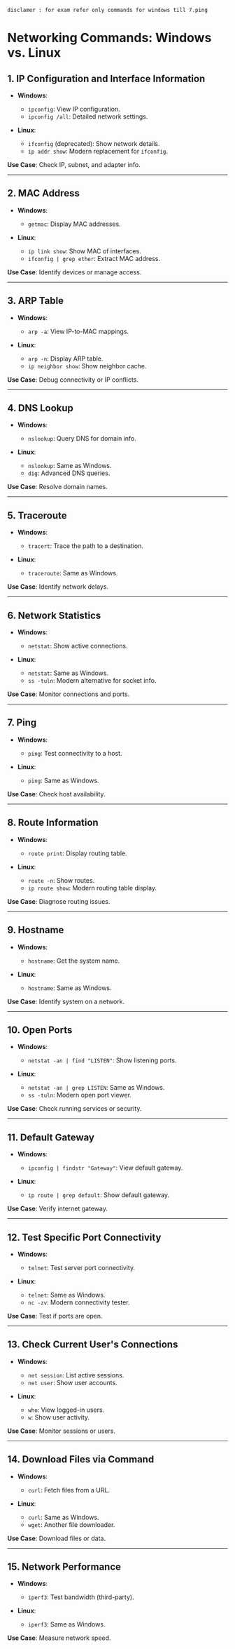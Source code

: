 `disclamer : for exam refer only commands for windows till 7.ping`

# Networking Commands: Windows vs. Linux

## 1. IP Configuration and Interface Information
- **Windows**:  
  - `ipconfig`: View IP configuration.  
  - `ipconfig /all`: Detailed network settings.  

- **Linux**:  
  - `ifconfig` (deprecated): Show network details.  
  - `ip addr show`: Modern replacement for `ifconfig`.  

**Use Case**: Check IP, subnet, and adapter info.  

---

## 2. MAC Address
- **Windows**:  
  - `getmac`: Display MAC addresses.  

- **Linux**:  
  - `ip link show`: Show MAC of interfaces.  
  - `ifconfig | grep ether`: Extract MAC address.  

**Use Case**: Identify devices or manage access.  

---

## 3. ARP Table
- **Windows**:  
  - `arp -a`: View IP-to-MAC mappings.  

- **Linux**:  
  - `arp -n`: Display ARP table.  
  - `ip neighbor show`: Show neighbor cache.  

**Use Case**: Debug connectivity or IP conflicts.  

---

## 4. DNS Lookup
- **Windows**:  
  - `nslookup`: Query DNS for domain info.  

- **Linux**:  
  - `nslookup`: Same as Windows.  
  - `dig`: Advanced DNS queries.  

**Use Case**: Resolve domain names.  

---

## 5. Traceroute
- **Windows**:  
  - `tracert`: Trace the path to a destination.  

- **Linux**:  
  - `traceroute`: Same as Windows.  

**Use Case**: Identify network delays.  

---

## 6. Network Statistics
- **Windows**:  
  - `netstat`: Show active connections.  

- **Linux**:  
  - `netstat`: Same as Windows.  
  - `ss -tuln`: Modern alternative for socket info.  

**Use Case**: Monitor connections and ports.  

---

## 7. Ping
- **Windows**:  
  - `ping`: Test connectivity to a host.  

- **Linux**:  
  - `ping`: Same as Windows.  

**Use Case**: Check host availability.  

---

## 8. Route Information
- **Windows**:  
  - `route print`: Display routing table.  

- **Linux**:  
  - `route -n`: Show routes.  
  - `ip route show`: Modern routing table display.  

**Use Case**: Diagnose routing issues.  

---

## 9. Hostname
- **Windows**:  
  - `hostname`: Get the system name.  

- **Linux**:  
  - `hostname`: Same as Windows.  

**Use Case**: Identify system on a network.  

---

## 10. Open Ports
- **Windows**:  
  - `netstat -an | find "LISTEN"`: Show listening ports.  

- **Linux**:  
  - `netstat -an | grep LISTEN`: Same as Windows.  
  - `ss -tuln`: Modern open port viewer.  

**Use Case**: Check running services or security.  

---

## 11. Default Gateway
- **Windows**:  
  - `ipconfig | findstr "Gateway"`: View default gateway.  

- **Linux**:  
  - `ip route | grep default`: Show default gateway.  

**Use Case**: Verify internet gateway.  

---

## 12. Test Specific Port Connectivity
- **Windows**:  
  - `telnet`: Test server port connectivity.  

- **Linux**:  
  - `telnet`: Same as Windows.  
  - `nc -zv`: Modern connectivity tester.  

**Use Case**: Test if ports are open.  

---

## 13. Check Current User's Connections
- **Windows**:  
  - `net session`: List active sessions.  
  - `net user`: Show user accounts.  

- **Linux**:  
  - `who`: View logged-in users.  
  - `w`: Show user activity.  

**Use Case**: Monitor sessions or users.  

---

## 14. Download Files via Command
- **Windows**:  
  - `curl`: Fetch files from a URL.  

- **Linux**:  
  - `curl`: Same as Windows.  
  - `wget`: Another file downloader.  

**Use Case**: Download files or data.  

---

## 15. Network Performance
- **Windows**:  
  - `iperf3`: Test bandwidth (third-party).  

- **Linux**:  
  - `iperf3`: Same as Windows.  

**Use Case**: Measure network speed.  

